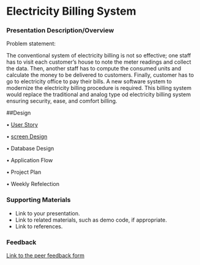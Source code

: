 # Electricity Billing System
	
### Presentation Description/Overview
Problem statement:

The conventional system of electricity billing is not so effective; one staff has to visit each customer’s house to note the meter readings and collect the data. Then, another staff has to compute the consumed units and calculate the money to be delivered to customers. Finally, customer has to go to electricity office to pay their bills.
A new software system to modernize the electricity billing procedure is required. This billing system would replace the traditional and analog type od electricity billing system ensuring security, ease, and comfort billing.

##Design

• [User Story](UserStories.md)

• [screen Design](ScreenDesign.md)

•	Database Design

•	Application Flow

•	Project Plan

•	Weekly Refelection



### Supporting Materials 

* Link to your presentation.
* Link to related materials, such as demo code, if appropriate. 
* Link to references. 

### Feedback

[Link to the peer feedback form](Feedback.md)
